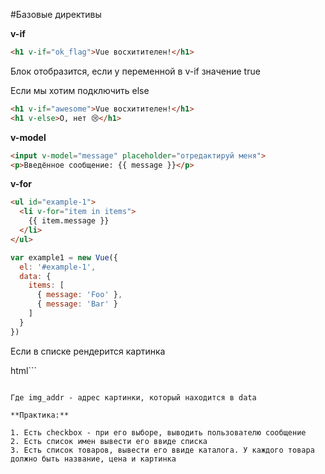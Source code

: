 #Базовые директивы

**v-if**

```html
<h1 v-if="ok_flag">Vue восхитителен!</h1>
```

Блок отобразится, если у переменной в v-if значение true

Если мы хотим подключить else

```html
<h1 v-if="awesome">Vue восхитителен!</h1>
<h1 v-else>О, нет 😢</h1>
```

**v-model**

```html
<input v-model="message" placeholder="отредактируй меня">
<p>Введённое сообщение: {{ message }}</p>
```



**v-for**

```html
<ul id="example-1">
  <li v-for="item in items">
    {{ item.message }}
  </li>
</ul>
```

```js
var example1 = new Vue({
  el: '#example-1',
  data: {
    items: [
      { message: 'Foo' },
      { message: 'Bar' }
    ]
  }
})
```

Если в списке рендерится картинка

html```
<img :src="img_addr">
```

Где img_addr - адрес картинки, который находится в data

**Практика:**

1. Есть checkbox - при его выборе, выводить пользователю сообщение
2. Есть список имен вывести его ввиде списка
3. Есть список товаров, вывести его ввиде каталога. У каждого товара должно быть название, цена и картинка
